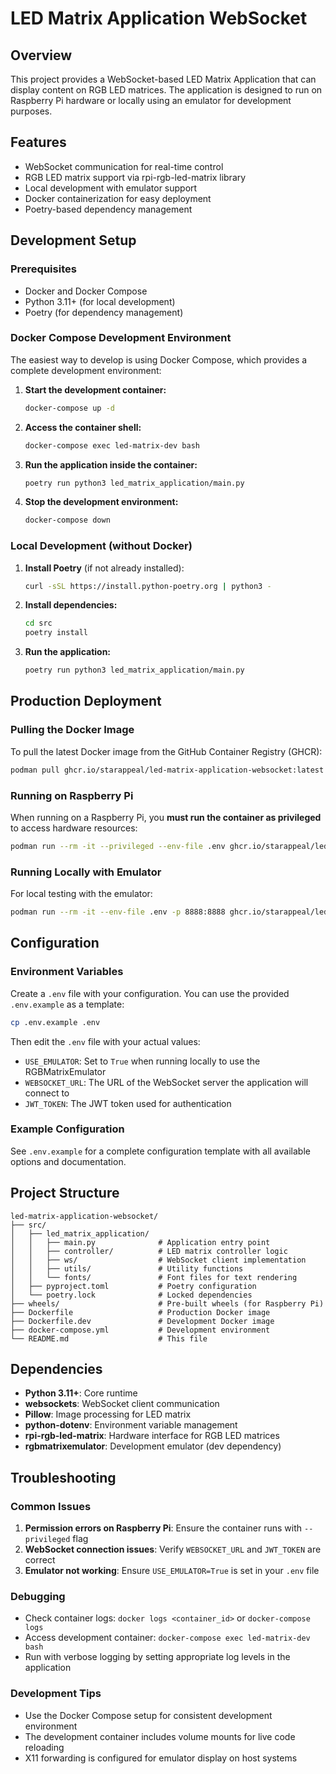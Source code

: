 # LED Matrix Application WebSocket

## Overview
This project provides a WebSocket-based LED Matrix Application that can display content on RGB LED matrices. The application is designed to run on Raspberry Pi hardware or locally using an emulator for development purposes.

## Features
- WebSocket communication for real-time control
- RGB LED matrix support via rpi-rgb-led-matrix library
- Local development with emulator support
- Docker containerization for easy deployment
- Poetry-based dependency management

## Development Setup

### Prerequisites
- Docker and Docker Compose
- Python 3.11+ (for local development)
- Poetry (for dependency management)

### Docker Compose Development Environment

The easiest way to develop is using Docker Compose, which provides a complete development environment:

1. **Start the development container:**
   ```bash
   docker-compose up -d
   ```

2. **Access the container shell:**
   ```bash
   docker-compose exec led-matrix-dev bash
   ```

3. **Run the application inside the container:**
   ```bash
   poetry run python3 led_matrix_application/main.py
   ```

4. **Stop the development environment:**
   ```bash
   docker-compose down
   ```

### Local Development (without Docker)

1. **Install Poetry** (if not already installed):
   ```bash
   curl -sSL https://install.python-poetry.org | python3 -
   ```

2. **Install dependencies:**
   ```bash
   cd src
   poetry install
   ```

3. **Run the application:**
   ```bash
   poetry run python3 led_matrix_application/main.py
   ```

## Production Deployment

### Pulling the Docker Image
To pull the latest Docker image from the GitHub Container Registry (GHCR):

```bash
podman pull ghcr.io/starappeal/led-matrix-application-websocket:latest
```

### Running on Raspberry Pi
When running on a Raspberry Pi, you **must run the container as privileged** to access hardware resources:

```bash
podman run --rm -it --privileged --env-file .env ghcr.io/starappeal/led-matrix-application-websocket:latest
```

### Running Locally with Emulator
For local testing with the emulator:

```bash
podman run --rm -it --env-file .env -p 8888:8888 ghcr.io/starappeal/led-matrix-application-websocket:latest
```

## Configuration

### Environment Variables
Create a `.env` file with your configuration. You can use the provided `.env.example` as a template:

```bash
cp .env.example .env
```

Then edit the `.env` file with your actual values:

- `USE_EMULATOR`: Set to `True` when running locally to use the RGBMatrixEmulator
- `WEBSOCKET_URL`: The URL of the WebSocket server the application will connect to
- `JWT_TOKEN`: The JWT token used for authentication

### Example Configuration
See `.env.example` for a complete configuration template with all available options and documentation.

## Project Structure
```
led-matrix-application-websocket/
├── src/
│   ├── led_matrix_application/
│   │   ├── main.py              # Application entry point
│   │   ├── controller/          # LED matrix controller logic
│   │   ├── ws/                  # WebSocket client implementation
│   │   ├── utils/               # Utility functions
│   │   └── fonts/               # Font files for text rendering
│   ├── pyproject.toml           # Poetry configuration
│   └── poetry.lock              # Locked dependencies
├── wheels/                      # Pre-built wheels (for Raspberry Pi)
├── Dockerfile                   # Production Docker image
├── Dockerfile.dev               # Development Docker image
├── docker-compose.yml           # Development environment
└── README.md                    # This file
```

## Dependencies
- **Python 3.11+**: Core runtime
- **websockets**: WebSocket client communication
- **Pillow**: Image processing for LED matrix
- **python-dotenv**: Environment variable management
- **rpi-rgb-led-matrix**: Hardware interface for RGB LED matrices
- **rgbmatrixemulator**: Development emulator (dev dependency)

## Troubleshooting

### Common Issues
1. **Permission errors on Raspberry Pi**: Ensure the container runs with `--privileged` flag
2. **WebSocket connection issues**: Verify `WEBSOCKET_URL` and `JWT_TOKEN` are correct
3. **Emulator not working**: Ensure `USE_EMULATOR=True` is set in your `.env` file

### Debugging
- Check container logs: `docker logs <container_id>` or `docker-compose logs`
- Access development container: `docker-compose exec led-matrix-dev bash`
- Run with verbose logging by setting appropriate log levels in the application

### Development Tips
- Use the Docker Compose setup for consistent development environment
- The development container includes volume mounts for live code reloading
- X11 forwarding is configured for emulator display on host systems

